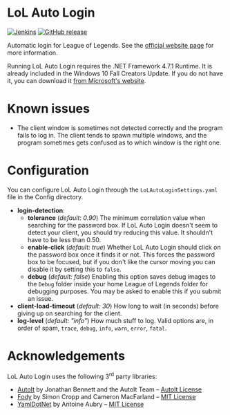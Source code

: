# LoL Auto Login

[![Jenkins](https://img.shields.io/jenkins/s/https/ci.gnyra.com/job/LoL-Auto-Login/job/master.svg?style=flat-square)](https://ci.gnyra.com/blue/organizations/jenkins/LoL-Auto-Login) [![GitHub release](https://img.shields.io/github/release/nicoco007/LoL-Auto-Login.svg?style=flat-square)](https://github.com/nicoco007/LoL-Auto-Login/releases/latest)

Automatic login for League of Legends. See the [official website page](https://www.nicoco007.com/other-stuff/lol-auto-login/) for more information.

Running LoL Auto Login requires the .NET Framework 4.7.1 Runtime. It is already included in the Windows 10 Fall Creators Update. If you do not have it, you can download it [from Microsoft's website](https://www.microsoft.com/net/download/dotnet-framework-runtime).

# Known issues
* The client window is sometimes not detected correctly and the program fails to log in. The client tends to spawn multiple windows, and the program sometimes gets confused as to which window is the right one.

# Configuration
You can configure LoL Auto Login through the `LoLAutoLoginSettings.yaml` file in the Config directory.

* **login-detection**:
  * **tolerance** (*default: 0.90*) The minimum correlation value when searching for the password box. If LoL Auto Login doesn't seem to detect your client, you should try reducing this value. It shouldn't have to be less than 0.50.
  * **enable-click** (*default: true*) Whether LoL Auto Login should click on the password box once it finds it or not. This forces the password box to be focused, but if you don't like the cursor moving you can disable it by setting this to `false`.
  * **debug** (*default: false*) Enabling this option saves debug images to the `Debug` folder inside your home League of Legends folder for debugging purposes. You may be asked to enable this if you submit an issue.
* **client-load-timeout** (*default: 30*) How long to wait (in seconds) before giving up on searching for the client.
* **log-level** (*default: "info"*) How much stuff to log. Valid options are, in order of spam, `trace`, `debug`, `info`, `warn`, `error`, `fatal`.

# Acknowledgements
LoL Auto Login uses the following 3<sup>rd</sup> party libraries:
* [AutoIt](https://www.autoitscript.com) by Jonathan Bennett and the AutoIt Team &ndash; [AutoIt License](https://www.autoitscript.com/autoit3/docs/license.htm)
* [Fody](https://github.com/Fody/Fody) by Simon Cropp and Cameron MacFarland &ndash; [MIT License](https://github.com/Fody/Fody/blob/master/License.txt)
* [YamlDotNet](https://github.com/aaubry/YamlDotNet) by Antoine Aubry &ndash; [MIT License](https://github.com/aaubry/YamlDotNet/blob/master/LICENSE)
